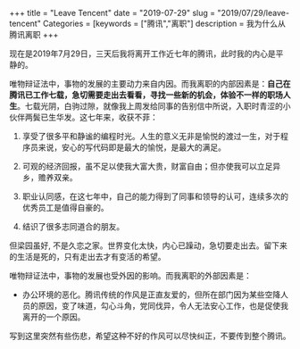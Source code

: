 +++
title = "Leave Tencent"
date = "2019-07-29"
slug = "2019/07/29/leave-tencent"
Categories = [keywords = ["腾讯","离职"]
description = 我为什么从腾讯离职
+++


现在是2019年7月29日，三天后我将离开工作近七年的腾讯，此时我的内心是平静的。

唯物辩证法中，事物的发展的主要动力来自内因。而我离职的内部因素是：**自己在腾讯已工作七载，急切需要走出去看看，寻找一些新的机会，体验不一样的职场人生**。七载光阴，白驹过隙，就像我上周发给同事的告别信中所说，入职时青涩的小伙伴两鬓已生华发。这七年来，收获不菲：

1. 享受了很多平和静谧的编程时光。人生的意义无非是愉悦的渡过一生，对于程序员来说，安心的写代码即是最大的愉悦，是最大的满足。

2. 可观的经济回报，虽不足以使我大富大贵，财富自由；但亦使我可以立足异乡，赡养双亲。

3. 职业认同感，在这七年中，自己的能力得到了同事和领导的认可，连续多次的优秀员工是值得自豪的。

4. 结识了很多志同道合的朋友。

但梁园虽好, 不是久恋之家。世界变化太快，内心已躁动，急切要走出去。留下来的生活是死的，只有走出去才有变活的希望。

唯物辩证法中，事物的发展也受外因的影响。而我离职的外部因素是：

* 办公环境的恶化。腾讯传统的作风是正直友爱的，但所在部门因为某些空降人员的原因，变了味道，勾心斗角，党同伐异，令人无法安心工作，也是促使我离开的一个原因。

写到这里突然有些伤悲，希望这种不好的作风可以尽快纠正，不要传到整个腾讯。
